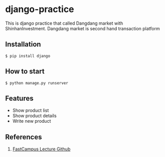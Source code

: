 # django-practice
This is django practice that called Dangdang market with ShinhanInvestment. Dangdang market is second hand transaction platform

## Installation
```shell
$ pip install django
```
## How to start
```shell
$ python manage.py runserver
```

## Features
- Show product list
- Show product details
- Write new product

## References
1. [FastCampus Lecture Github](https://github.com/Alghost/2023-shinhan)
